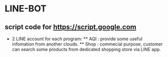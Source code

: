 # LINE-BOT
## script code for https://script.google.com
* 2 LINE account for each program:
** AQI : provide some useful infomation from another clouds.
** Shop : commecial purpose, customer can search some products from dedicated shopping store via LINE app.
